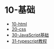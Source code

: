 # 10-基础

- [10-html](./10-html/README.md)
- [20-css](./20-css/README.md)
- [30-JavaScript基础](./30-JavaScript基础/README.md)
- [31-typescript教程](./31-typescript教程/README.md)
